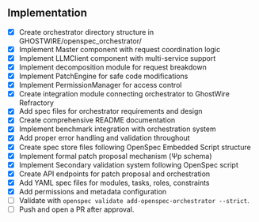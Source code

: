 ## Implementation

- [x] Create orchestrator directory structure in GHOSTWIRE/openspec_orchestrator/
- [x] Implement Master component with request coordination logic
- [x] Implement LLMClient component with multi-service support
- [x] Implement decomposition module for request breakdown
- [x] Implement PatchEngine for safe code modifications
- [x] Implement PermissionManager for access control
- [x] Create integration module connecting orchestrator to GhostWire Refractory
- [x] Add spec files for orchestrator requirements and design
- [x] Create comprehensive README documentation
- [x] Implement benchmark integration with orchestration system
- [x] Add proper error handling and validation throughout
- [x] Create spec store files following OpenSpec Embedded Script structure
- [x] Implement formal patch proposal mechanism (Ψp schema)
- [x] Implement Secondary validation system following OpenSpec script
- [x] Create API endpoints for patch proposal and orchestration
- [x] Add YAML spec files for modules, tasks, roles, constraints
- [x] Add permissions and metadata configuration
- [ ] Validate with `openspec validate add-openspec-orchestrator --strict`.
- [ ] Push and open a PR after approval.
